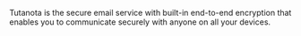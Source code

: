 Tutanota is the secure email service with built-in end-to-end encryption that enables you to communicate securely with anyone on all your devices.
